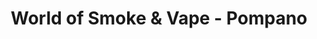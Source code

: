 ---
title: "World of Smoke & Vape - Pompano"
url: /pompano-beach/world-of-smoke-and-vape-pompano/
shop: tobacco
---
